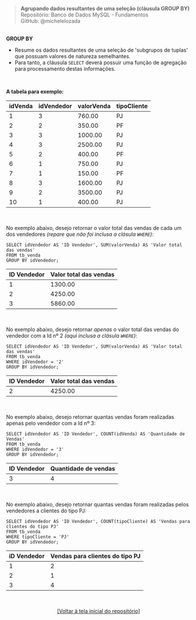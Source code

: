 > **Agrupando dados resultantes de uma seleção (cláusula GROUP BY)**     
> Repositório: Banco de Dados MySQL - Fundamentos  
> GitHub: @michelelozada
&nbsp;
     
&nbsp;     
**GROUP BY**  
- Resume os dados resultantes de uma seleção de 'subgrupos de tuplas' que possuam valores de natureza semelhantes. 
- Para tanto, a cláusula `SELECT` deverá possuir uma função de agregação para processamento destas informações.
     
&nbsp;  

**A tabela para exemplo:** 

| idVenda  | idVendedor  | valorVenda | tipoCliente |
| :---     | :---   	 | :---       | :---        | 
| 1		   | 3			 |  760.00 	  | PJ          |
| 2		   | 2	         |  350.00    | PF          |
| 3	       | 3           | 1000.00    | PJ          |
| 4		   | 3 			 | 2500.00	  | PJ          |
| 5	       | 2			 |  400.00    | PF          |
| 6 	   | 1			 |  750.00    | PJ          |
| 7        | 1           |  150.00    | PF          |
| 8        | 3           | 1600.00    | PJ          |
| 9        | 2			 | 3500.00    | PJ          |
| 10       | 1			 |  400.00    | PJ          |

&nbsp;

No exemplo abaixo, desejo retornar o valor total das vendas de cada um dos vendedores *(repare que não foi inclusa a clásula `WHERE`)*:
```mysql
SELECT idVendedor AS 'ID Vendedor', SUM(valorVenda) AS 'Valor total das vendas'
FROM tb_venda
GROUP BY idVendedor;
```
| ID Vendedor  | Valor total das vendas    |
| :---         | :---   				   |
| 1			   | 1300.00				   |	
| 2	           | 4250.00				   |	
| 3		       | 5860.00				   |

&nbsp;

No exemplo abaixo, desejo retornar *apenas* o valor total das vendas do vendedor com a Id nº 2 *(aqui inclusa a clásula `WHERE`)*:
```mysql
SELECT idVendedor AS 'ID Vendedor', SUM(valorVenda) AS 'Valor total das vendas'
FROM tb_venda
WHERE idVendedor = '2'
GROUP BY idVendedor;
```
| ID Vendedor | Valor total das vendas |
| :---        | :---   				   |
| 2	          | 4250.00				   |	

&nbsp;

No exemplo abaixo, desejo retornar quantas vendas foram realizadas apenas pelo vendedor com a Id nº 3:
```mysql
SELECT idVendedor AS 'ID Vendedor', COUNT(idVenda) AS 'Quantidade de Vendas'
FROM tb_venda
WHERE idVendedor = '3'
GROUP BY idVendedor;
```
| ID Vendedor  | Quantidade de vendas |
| :---         | :---   			  |
| 3	           | 4				      |

&nbsp;

No exemplo abaixo, desejo retornar quantas vendas foram realizadas pelos vendedores a clientes do tipo PJ:
```mysql
SELECT idVendedor AS 'ID Vendedor', COUNT(tipoCliente) AS 'Vendas para clientes do tipo PJ'
FROM tb_venda
WHERE tipoCliente = 'PJ'
GROUP BY idVendedor;
```
| iD Vendedor  | Vendas para clientes do tipo PJ |
| :---         | :---   				         |
| 1	           | 2				                 |
| 2	           | 1				                 |
| 3	           | 4				                 |

&nbsp;

<div align="center">
<a href="https://github.com/michelelozada/MySQL-Study-Notes">[Voltar à tela inicial do repositório]</a>
</div>